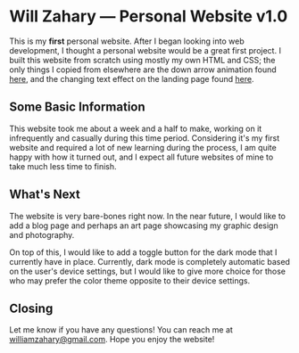 # Will Zahary — Personal Website v1.0
This is my **first** personal website. After I began looking into web development, I thought a personal website would be a great first project. I built this website from scratch using mostly my own HTML and CSS; the only things I copied from elsewhere are the down arrow animation found [here](https://codepen.io/raf187/pen/BvgGRQ), and the changing text effect on the landing page found [here](https://stackoverflow.com/questions/17254442/how-to-fade-in-out-multiple-texts-using-css-jquery-like-on-droplr).

## Some Basic Information
This website took me about a week and a half to make, working on it infrequently and casually during this time period. Considering it's my first website and required a lot of new learning during the process, I am quite happy with how it turned out, and I expect all future websites of mine to take much less time to finish.

## What's Next
The website is very bare-bones right now. In the near future, I would like to add a blog page and perhaps an art page showcasing my graphic design and photography. 

On top of this, I would like to add a toggle button for the dark mode that I currently have in place. Currently, dark mode is completely automatic based on the user's device settings, but I would like to give more choice for those who may prefer the color theme opposite to their device settings.

## Closing
Let me know if you have any questions! You can reach me at williamzahary@gmail.com. Hope you enjoy the website!
